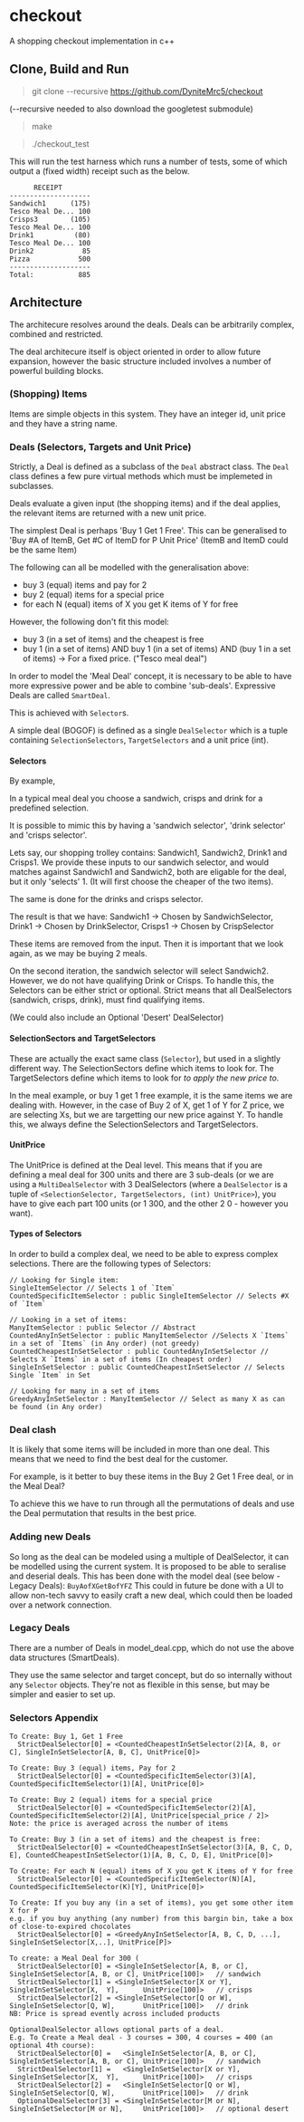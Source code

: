 # checkout
A shopping checkout implementation in c++

## Clone, Build and Run
  >git clone --recursive https://github.com/DyniteMrc5/checkout
  
(--recursive needed to also download the googletest submodule)

  >make
  
  >./checkout_test

This will run the test harness which runs a number of tests, some of which output a (fixed width) receipt such as the below.

          RECEIPT
    --------------------
    Sandwich1      (175)
    Tesco Meal De... 100
    Crisps3        (105)
    Tesco Meal De... 100
    Drink1          (80)
    Tesco Meal De... 100
    Drink2            85
    Pizza            500
    --------------------
    Total:           885


## Architecture

The architecure resolves around the deals.
Deals can be arbitrarily complex, combined and restricted.

The deal architecure itself is object oriented in order to allow future expansion, however the basic structure included involves a number of powerful building blocks.

### (Shopping) Items

Items are simple objects in this system. They have an integer id, unit price and they have a string name.

### Deals (Selectors, Targets and Unit Price)

Strictly, a Deal is defined as a subclass of the `Deal` abstract class.
The `Deal` class defines a few pure virtual methods which must be implemeted in subclasses.

Deals evaluate a given input (the shopping items) and if the deal applies, the relevant items are returned with a new unit price.

The simplest Deal is perhaps 'Buy 1 Get 1 Free'. This can be generalised to 'Buy #A of ItemB, Get #C of ItemD for P Unit Price' (ItemB and ItemD could be the same Item)

The following can all be modelled with the generalisation above: 
  - buy 3 (equal) items and pay for 2
  - buy 2 (equal) items for a special price
  - for each N (equal) items of X you get K items of Y for free
  
However, the following don't fit this model:

  - buy 3 (in a set of items) and the cheapest is free
  - buy 1 (in a set of items) AND buy 1 (in a set of items) AND (buy 1 in a set of items) -> For a fixed price. ("Tesco meal deal")

In order to model the 'Meal Deal' concept, it is necessary to be able to have more expressive power and be able to combine 'sub-deals'. 
Expressive Deals are called `SmartDeal`.

This is achieved with `Selector`s.

A simple deal (BOGOF) is defined as a single `DealSelector` which is a tuple containing 
`SelectionSelectors`, `TargetSelectors` and a unit price (int).

#### Selectors

By example,

In a typical meal deal you choose a sandwich, crisps and drink for a predefined selection.

It is possible to mimic this by having a 'sandwich selector', 'drink selector' and 'crisps selector'.

Lets say, our shopping trolley contains: Sandwich1, Sandwich2, Drink1 and Crisps1.
We provide these inputs to our sandwich selector, and would matches against Sandwich1 and Sandwich2, both are eligable for the deal, but it only 'selects' 1. (It will first choose the cheaper of the two items).

The same is done for the drinks and crisps selector.

The result is that we have:
  Sandwich1 -> Chosen by SandwichSelector,
  Drink1 -> Chosen by DrinkSelector,
  Crisps1 -> Chosen by CrispSelector

These items are removed from the input. Then it is important that we look again, as we may be buying 2 meals.

On the second iteration, the sandwich selector will select Sandwich2. However, we do not have qualifying Drink or Crisps.
To handle this, the Selectors can be either strict or optional. Strict means that all DealSelectors (sandwich, crisps, drink), must find qualifying items.

(We could also include an Optional 'Desert' DealSelector)

#### SelectionSectors and TargetSelectors

These are actually the exact same class (`Selector`), but used in a slightly different way.
The SelectionSectors define which items to look for. The TargetSelectors define which items to look for *to apply the new price to*.

In the meal example, or buy 1 get 1 free example, it is the same items we are dealing with.
However, in the case of Buy 2 of X, get 1 of Y for Z price, we are selecting Xs, but we are targetting our new price against Y.
To handle this, we always define the SelectionSelectors and TargetSelectors.

#### UnitPrice

The UnitPrice is defined at the Deal level. This means that if you are defining a meal deal for 300 units and there are 3 sub-deals (or we are using a `MultiDealSelector` with 3 DealSelectors (where a `DealSelector` is a tuple of `<SelectionSelector, TargetSelectors, (int) UnitPrice>`), you have to give each part 100 units (or 1 300, and the other 2 0 - however you want).

#### Types of Selectors

In order to build a complex deal, we need to be able to express complex selections.
There are the following types of Selectors:

    // Looking for Single item:
    SingleItemSelector // Selects 1 of `Item`
    CountedSpecificItemSelector : public SingleItemSelector // Selects #X of `Item`

    // Looking in a set of items:
    ManyItemSelector : public Selector // Abstract
    CountedAnyInSetSelector : public ManyItemSelector //Selects X `Items` in a set of `Items` (in Any order) (not greedy)
    CountedCheapestInSetSelector : public CountedAnyInSetSelector // Selects X `Items` in a set of items (In cheapest order)
    SingleInSetSelector : public CountedCheapestInSetSelector // Selects Single `Item` in Set

    // Looking for many in a set of items
    GreedyAnyInSetSelector : ManyItemSelector // Select as many X as can be found (in Any order)

### Deal clash

It is likely that some items will be included in more than one deal. This means that we need to find the best deal for the customer.

For example, is it better to buy these items in the Buy 2 Get 1 Free deal, or in the Meal Deal?

To achieve this we have to run through all the permutations of deals and use the Deal permutation that results in the best price.


### Adding new Deals

So long as the deal can be modeled using a multiple of DealSelector, it can be modelled using the current system.
It is proposed to be able to seralise and deserial deals. This has been done with the model deal (see below - Legacy Deals): `BuyAofXGetBofYFZ`
This could in future be done with a UI to allow non-tech savvy to easily craft a new deal, which could then be loaded over a network connection.


### Legacy Deals

There are a number of Deals in model_deal.cpp, which do not use the above data structures (SmartDeals). 

They use the same selector and target concept, but do so internally without any `Selector` objects. 
They're not as flexible in this sense, but may be simpler and easier to set up.

### Selectors Appendix

    To Create: Buy 1, Get 1 Free
      StrictDealSelector[0] = <CountedCheapestInSetSelector(2)[A, B, or C], SingleInSetSelector[A, B, C], UnitPrice[0]>
    
    To Create: Buy 3 (equal) items, Pay for 2
      StrictDealSelector[0] = <CountedSpecificItemSelector(3)[A], CountedSpecificItemSelector(1)[A], UnitPrice[0]>
    
    To Create: Buy 2 (equal) items for a special price
      StrictDealSelector[0] = <CountedSpecificItemSelector(2)[A], CountedSpecificItemSelector(2)[A], UnitPrice[special_price / 2]>
    Note: the price is averaged across the number of items
    
    To Create: Buy 3 (in a set of items) and the cheapest is free:
      StrictDealSelector[0] = <CountedCheapestInSetSelector(3)[A, B, C, D, E], CountedCheapestInSetSelector(1)[A, B, C, D, E], UnitPrice[0]>
    
    To Create: For each N (equal) items of X you get K items of Y for free
      StrictDealSelector[0] = <CountedSpecificItemSelector(N)[A], CountedSpecificItemSelector(K)[Y], UnitPrice[0]>
    
    To Create: If you buy any (in a set of items), you get some other item X for P
    e.g. if you buy anything (any number) from this bargin bin, take a box of close-to-expired chocolates
      StrictDealSelector[0] = <GreedyAnyInSetSelector[A, B, C, D, ...], SingleInSetSelector[X,..], UnitPrice[P]>
    
    To create: a Meal Deal for 300 (
      StrictDealSelector[0] = <SingleInSetSelector[A, B, or C], SingleInSetSelector[A, B, or C], UnitPrice[100]>   // sandwich
      StrictDealSelector[1] = <SingleInSetSelector[X or Y],	   SingleInSetSelector[X,  Y],	    UnitPrice[100]>   // crisps
      StrictDealSelector[2] = <SingleInSetSelector[Q or W],	   SingleInSetSelector[Q, W],	    UnitPrice[100]>   // drink
    NB: Price is spread evently across included products
    
    OptionalDealSelector allows optional parts of a deal.
    E.g. To Create a Meal deal - 3 courses = 300, 4 courses = 400 (an optional 4th course):
      StrictDealSelector[0] =   <SingleInSetSelector[A, B, or C], SingleInSetSelector[A, B, or C], UnitPrice[100]>   // sandwich
      StrictDealSelector[1] =   <SingleInSetSelector[X or Y],	 SingleInSetSelector[X,  Y],	  UnitPrice[100]>   // crisps
      StrictDealSelector[2] =   <SingleInSetSelector[Q or W],	 SingleInSetSelector[Q, W],	      UnitPrice[100]>   // drink
      OptionalDealSelector[3] = <SingleInSetSelector[M or N],	 SingleInSetSelector[M or N],	  UnitPrice[100]>   // optional desert